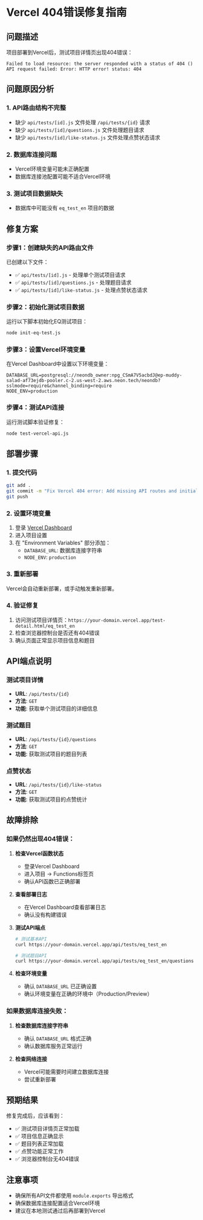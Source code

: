 # Vercel 404错误修复指南

## 问题描述
项目部署到Vercel后，测试项目详情页出现404错误：
```
Failed to load resource: the server responded with a status of 404 ()
API request failed: Error: HTTP error! status: 404
```

## 问题原因分析

### 1. API路由结构不完整
- 缺少 `api/tests/[id].js` 文件处理 `/api/tests/{id}` 请求
- 缺少 `api/tests/[id]/questions.js` 文件处理题目请求
- 缺少 `api/tests/[id]/like-status.js` 文件处理点赞状态请求

### 2. 数据库连接问题
- Vercel环境变量可能未正确配置
- 数据库连接池配置可能不适合Vercel环境

### 3. 测试项目数据缺失
- 数据库中可能没有 `eq_test_en` 项目的数据

## 修复方案

### 步骤1：创建缺失的API路由文件

已创建以下文件：
- ✅ `api/tests/[id].js` - 处理单个测试项目请求
- ✅ `api/tests/[id]/questions.js` - 处理题目请求
- ✅ `api/tests/[id]/like-status.js` - 处理点赞状态请求

### 步骤2：初始化测试项目数据

运行以下脚本初始化EQ测试项目：
```bash
node init-eq-test.js
```

### 步骤3：设置Vercel环境变量

在Vercel Dashboard中设置以下环境变量：
```
DATABASE_URL=postgresql://neondb_owner:npg_CSmA7V5acbdJ@ep-muddy-salad-af73ejdb-pooler.c-2.us-west-2.aws.neon.tech/neondb?sslmode=require&channel_binding=require
NODE_ENV=production
```

### 步骤4：测试API连接

运行测试脚本验证修复：
```bash
node test-vercel-api.js
```

## 部署步骤

### 1. 提交代码
```bash
git add .
git commit -m "Fix Vercel 404 error: Add missing API routes and initialize test data"
git push
```

### 2. 设置环境变量
1. 登录 [Vercel Dashboard](https://vercel.com/dashboard)
2. 进入项目设置
3. 在 "Environment Variables" 部分添加：
   - `DATABASE_URL`: 数据库连接字符串
   - `NODE_ENV`: `production`

### 3. 重新部署
Vercel会自动重新部署，或手动触发重新部署。

### 4. 验证修复
1. 访问测试项目详情页：`https://your-domain.vercel.app/test-detail.html/eq_test_en`
2. 检查浏览器控制台是否还有404错误
3. 确认页面正常显示项目信息和题目

## API端点说明

### 测试项目详情
- **URL**: `/api/tests/{id}`
- **方法**: `GET`
- **功能**: 获取单个测试项目的详细信息

### 测试题目
- **URL**: `/api/tests/{id}/questions`
- **方法**: `GET`
- **功能**: 获取测试项目的题目列表

### 点赞状态
- **URL**: `/api/tests/{id}/like-status`
- **方法**: `GET`
- **功能**: 获取测试项目的点赞统计

## 故障排除

### 如果仍然出现404错误：

1. **检查Vercel函数状态**
   - 登录Vercel Dashboard
   - 进入项目 → Functions标签页
   - 确认API函数已正确部署

2. **查看部署日志**
   - 在Vercel Dashboard查看部署日志
   - 确认没有构建错误

3. **测试API端点**
   ```bash
   # 测试基本API
   curl https://your-domain.vercel.app/api/tests/eq_test_en
   
   # 测试题目API
   curl https://your-domain.vercel.app/api/tests/eq_test_en/questions
   ```

4. **检查环境变量**
   - 确认 `DATABASE_URL` 已正确设置
   - 确认环境变量在正确的环境中（Production/Preview）

### 如果数据库连接失败：

1. **检查数据库连接字符串**
   - 确认 `DATABASE_URL` 格式正确
   - 确认数据库服务正常运行

2. **检查网络连接**
   - Vercel可能需要时间建立数据库连接
   - 尝试重新部署

## 预期结果

修复完成后，应该看到：
- ✅ 测试项目详情页正常加载
- ✅ 项目信息正确显示
- ✅ 题目列表正常加载
- ✅ 点赞功能正常工作
- ✅ 浏览器控制台无404错误

## 注意事项

- 确保所有API文件都使用 `module.exports` 导出格式
- 确保数据库连接配置适合Vercel环境
- 建议在本地测试通过后再部署到Vercel

